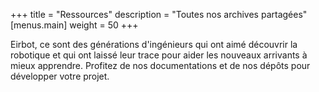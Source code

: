 +++
title = "Ressources"
description = "Toutes nos archives partagées"
[menus.main]
  weight = 50
+++

Eirbot, ce sont des générations d'ingénieurs qui ont aimé découvrir la
robotique et qui ont laissé leur trace pour aider les nouveaux arrivants à
mieux apprendre. Profitez de nos documentations et de nos dépôts pour
développer votre projet.
